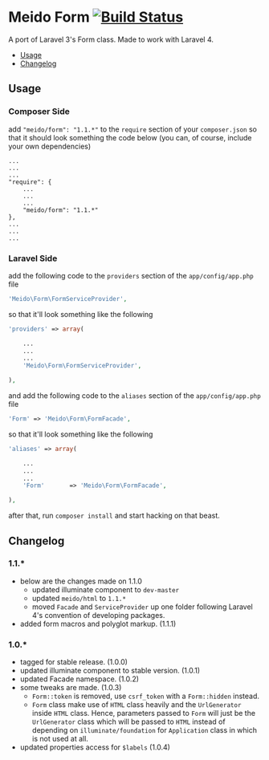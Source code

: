 # Meido Form [![Build Status](https://travis-ci.org/meido/form.png?branch=master)](https://travis-ci.org/meido/form)

A port of Laravel 3's Form class. Made to work with Laravel 4.

- [Usage](https://github.com/meido/form#usage)
- [Changelog](https://github.com/meido/form#usage)

## Usage

### Composer Side

add `"meido/form": "1.1.*"` to the `require` section of your `composer.json` so that it should look something the code below (you can, of course, include your own dependencies)

```composer
...
...
...
"require": {
	...
	...
	...
	"meido/form": "1.1.*"
},
...
...
...
```

### Laravel Side

add the following code to the `providers` section of the `app/config/app.php` file

```php
'Meido\Form\FormServiceProvider',
```

so that it'll look something like the following

```php
'providers' => array(

	...
	...
	...
	'Meido\Form\FormServiceProvider',

),
```

and add the following code to the `aliases` section of the `app/config/app.php` file

```php
'Form' => 'Meido\Form\FormFacade',
```

so that it'll look something like the following

```php
'aliases' => array(

	...
	...
	...
	'Form'       => 'Meido\Form\FormFacade',

),
```

after that, run `composer install` and start hacking on that beast.

## Changelog

### 1.1.*
- below are the changes made on 1.1.0
	- updated illuminate component to `dev-master`
	- updated `meido/html` to `1.1.*`
	- moved `Facade` and `ServiceProvider` up one folder following Laravel 4's convention of developing packages.
- added form macros and polyglot markup. (1.1.1)

### 1.0.*
- tagged for stable release. (1.0.0)
- updated illuminate component to stable version. (1.0.1)
- updated Facade namespace. (1.0.2)
- some tweaks are made. (1.0.3)
	- `Form::token` is removed, use `csrf_token` with a `Form::hidden` instead.
	- `Form` class make use of `HTML` class heavily and the `UrlGenerator` inside `HTML` class. Hence, parameters passed to `Form` will just be the `UrlGenerator` class which will be passed to `HTML` instead of depending on `illuminate/foundation` for `Application` class in which is not used at all.
- updated properties access for `$labels` (1.0.4)
